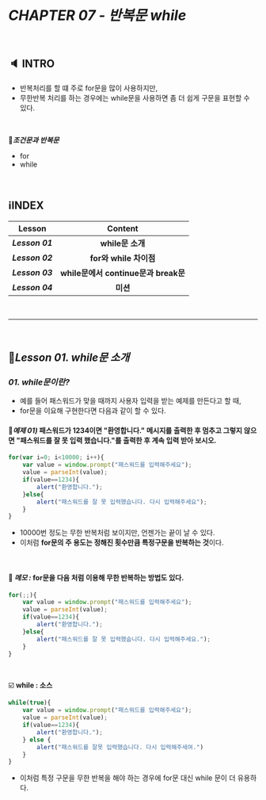 # _CHAPTER 07 - 반복문 while_

<br>

## :speaker: INTRO

- 반복처리를 할 떄 주로 for문을 많이 사용하지만, 
- 무한반복 처리를 하는 경우에는 while문을 사용하면 좀 더 쉽게 구문을 표현할 수 있다.

<br>

:pushpin:***조건문과 반복문***

- for
- while

<br>

## :information_source:INDEX

|     Lesson      |               Content                |
| :-------------: | :----------------------------------: |
| ***Lesson 01*** |           **while문 소개**           |
| ***Lesson 02*** |        **for와 while 차이점**        |
| ***Lesson 03*** | **while문에서 continue문과 break문** |
| ***Lesson 04*** |               **미션**               |

<br>

---

<br>

## :pencil:_Lesson 01. while문 소개_

### _01. while문이란?_

- 예를 들어 패스워드가 맞을 때까지 사용자 입력을 받는 예제를 만든다고 할 때,
- for문을 이요해 구현한다면 다음과 같이 할 수 있다.

#### :memo:_예제 01)_ 패스워드가 1234이면 "환영합니다." 메시지를 출력한 후 멈추고 그렇지 않으면 "패스워드를 잘 못 입력 했습니다."를 출력한 후 계속 입력 받아 보시오.

```javascript
for(var i=0; i<10000; i++){
    var value = window.prompt("패스워드를 입력해주세요");
    value = parseInt(value);
    if(value==1234){
        alert("환영합니다.");
    }else{
        alert("패스워드를 잘 못 입력했습니다. 다시 입력해주세요");
    }
}
```

- 10000번 정도는 무한 반복처럼 보이지만, 언젠가는 끝이 날 수 있다.
- 이처럼 **for문의 주 용도는 정해진 횟수만큼 특정구문을 반복하는 것**이다.

<br>

#### :page_with_curl: _메모 :_ for문을 다음 처럼 이용해 무한 반복하는  방법도 있다.

```javascript
for(;;){
    var value = window.prompt("패스워드를 입력해주세요");
    value = parseInt(value);
    if(value==1234){
        alert("환영합니다.");
    }else{
        alert("패스워드를 잘 못 입력했숩니다. 다시 입력해주세요.");
    }
}
```

<br>

:ballot_box_with_check: **while : 소스**

```javascript
while(true){
    var value = window.prompt("패스워드를 입력해주세요");
    value = parseInt(value);
    if(value==1234){
        alert("환영합니다.");
    } else {
        alert("패스워드를 잘못 입력했습니다. 다시 입력해주세여.")
    }
}
```

- 이처럼 특정 구문을 무한 반복을 해야 하는 경우에 for문 대신 while 문이 더 유용하다.

<br>
